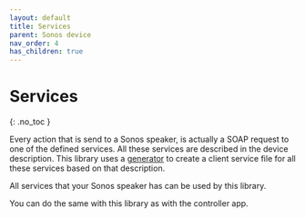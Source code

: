 ```yaml
---
layout: default
title: Services
parent: Sonos device
nav_order: 4
has_children: true
---
```


# Services
{: .no_toc }

Every action that is send to a Sonos speaker, is actually a SOAP request to one of the defined services. All these services are described in the device description. This library uses a [generator](//github.com/svrooij/node-sonos-ts/src/generator) to create a client service file for all these services based on that description.

All services that your Sonos speaker has can be used by this library.

You can do the same with this library as with the controller app.
